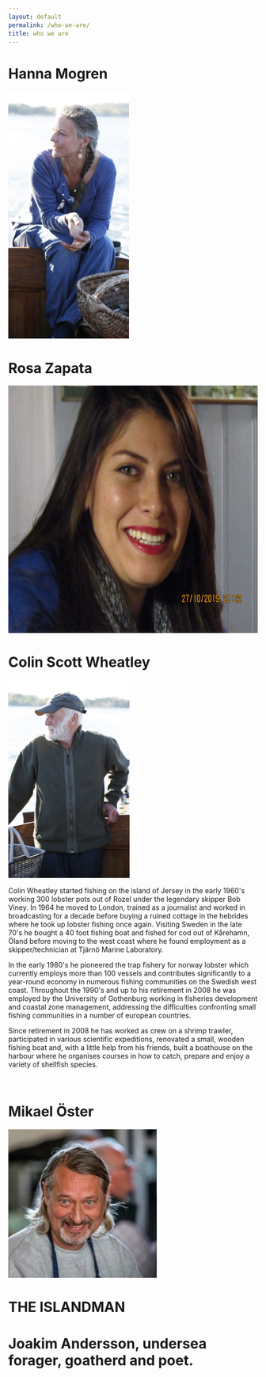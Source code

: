 ```yaml
---
layout: default
permalink: /who-we-are/
title: who we are
---
```


# Hanna Mogren

<img src="/assets/images/Hanna.jpg" style="height: 500px;"/>

<br />

# Rosa Zapata

<img src="/assets/images/rosa.jpg" style="height: 500px;"/>

<br />

# Colin Scott Wheatley

<img src="/assets/images/Colin.jpg" style="height: 400px;"/>

Colin Wheatley started fishing on the island of Jersey in the early 1960's working 300 lobster pots out of Rozel under the legendary skipper Bob Viney. In 1964 he moved to London, trained as a journalist and worked in broadcasting for a decade before buying a ruined cottage in the hebrides where he took up lobster fishing once again. Visiting Sweden in the late 70's he bought a 40 foot fishing boat and fished for cod out of Kårehamn, Öland before moving to the west coast where he found employment as a skipper/technician at Tjärnö Marine Laboratory. 

In the early 1980's he pioneered the trap fishery for norway lobster which currently employs more than 100 vessels and contributes significantly to a year-round economy in numerous fishing communities on the Swedish west coast. Throughout the 1990's and up to his retirement in 2008 he was employed by the University of Gothenburg working in fisheries development and coastal zone management, addressing the difficulties confronting small fishing communities in a number of european countries.

Since retirement in 2008 he has worked as crew on a shrimp trawler, participated in various scientific expeditions, renovated a small, wooden fishing boat and, with a little help from his friends, built a boathouse on the harbour where he organises courses in how to catch, prepare and enjoy a variety of shellfish species.

<br />

# Mikael Öster

<img src="/assets/images/Mikael.jpg" style="height: 300px;"/>

<br />

# THE ISLANDMAN
# Joakim Andersson, undersea forager, goatherd and poet.

<br />




